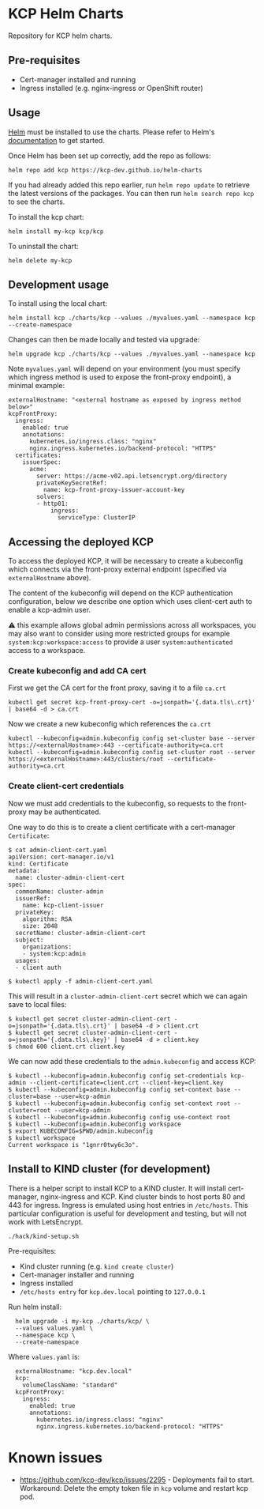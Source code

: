 # KCP Helm Charts

Repository for KCP helm charts.

## Pre-requisites

- Cert-manager installed and running
- Ingress installed (e.g. nginx-ingress or OpenShift router)

## Usage

[Helm](https://helm.sh) must be installed to use the charts.  Please refer to
Helm's [documentation](https://helm.sh/docs) to get started.

Once Helm has been set up correctly, add the repo as follows:

    helm repo add kcp https://kcp-dev.github.io/helm-charts

If you had already added this repo earlier, run `helm repo update` to retrieve
the latest versions of the packages.  You can then run `helm search repo
kcp` to see the charts.

To install the kcp chart:

    helm install my-kcp kcp/kcp

To uninstall the chart:

    helm delete my-kcp

## Development usage

To install using the local chart:

    helm install kcp ./charts/kcp --values ./myvalues.yaml --namespace kcp --create-namespace

Changes can then be made locally and tested via upgrade:

    helm upgrade kcp ./charts/kcp --values ./myvalues.yaml --namespace kcp

Note `myvalues.yaml` will depend on your environment (you must specify which ingress method
is used to expose the front-proxy endpoint), a minimal example:

    externalHostname: "<external hostname as exposed by ingress method below>"
    kcpFrontProxy:
      ingress:
        enabled: true
        annotations:
          kubernetes.io/ingress.class: "nginx"
          nginx.ingress.kubernetes.io/backend-protocol: "HTTPS"
      certificates:
        issuerSpec:
          acme:
            server: https://acme-v02.api.letsencrypt.org/directory
            privateKeySecretRef:
              name: kcp-front-proxy-issuer-account-key
            solvers:
            - http01:
                ingress:
                  serviceType: ClusterIP

## Accessing the deployed KCP

To access the deployed KCP, it will be necessary to create a kubeconfig which connects via the
front-proxy external endpoint (specified via `externalHostname` above).

The content of the kubeconfig will depend on the KCP authentication configuration, below we describe
one option which uses client-cert auth to enable a kcp-admin user.

:warning: this example allows global admin permissions across all workspaces, you may also want to
consider using more restricted groups for example `system:kcp:workspace:access` to provide a
user `system:authenticated` access to a workspace.

### Create kubeconfig and add CA cert

First we get the CA cert for the front proxy, saving it to a file `ca.crt`

    kubectl get secret kcp-front-proxy-cert -o=jsonpath='{.data.tls\.crt}' | base64 -d > ca.crt

Now we create a new kubeconfig which references the `ca.crt`

    kubectl --kubeconfig=admin.kubeconfig config set-cluster base --server https://<externalHostname>:443 --certificate-authority=ca.crt
    kubectl --kubeconfig=admin.kubeconfig config set-cluster root --server https://<externalHostname>:443/clusters/root --certificate-authority=ca.crt

### Create client-cert credentials

Now we must add credentials to the kubeconfig, so requests to the front-proxy may be authenticated.

One way to do this is to create a client certificate with a cert-manager `Certificate`:

    $ cat admin-client-cert.yaml
    apiVersion: cert-manager.io/v1
    kind: Certificate
    metadata:
      name: cluster-admin-client-cert
    spec:
      commonName: cluster-admin
      issuerRef:
        name: kcp-client-issuer
      privateKey:
        algorithm: RSA
        size: 2048
      secretName: cluster-admin-client-cert
      subject:
        organizations:
        - system:kcp:admin
      usages:
      - client auth

    $ kubectl apply -f admin-client-cert.yaml

This will result in a `cluster-admin-client-cert` secret which we can again save to local files:

    $ kubectl get secret cluster-admin-client-cert -o=jsonpath='{.data.tls\.crt}' | base64 -d > client.crt
    $ kubectl get secret cluster-admin-client-cert -o=jsonpath='{.data.tls\.key}' | base64 -d > client.key
    $ chmod 600 client.crt client.key

We can now add these credentials to the `admin.kubeconfig` and access KCP:

    $ kubectl --kubeconfig=admin.kubeconfig config set-credentials kcp-admin --client-certificate=client.crt --client-key=client.key
    $ kubectl --kubeconfig=admin.kubeconfig config set-context base --cluster=base --user=kcp-admin
    $ kubectl --kubeconfig=admin.kubeconfig config set-context root --cluster=root --user=kcp-admin
    $ kubectl --kubeconfig=admin.kubeconfig config use-context root
    $ kubectl --kubeconfig=admin.kubeconfig workspace
    $ export KUBECONFIG=$PWD/admin.kubeconfig
    $ kubectl workspace
    Current workspace is "1gnrr0twy6c3o".

## Install to KIND cluster (for development)

There is a helper script to install KCP to a KIND cluster. It will install cert-manager, nginx-ingress and KCP.
Kind cluster binds to host ports 80 and 443 for ingress. Ingress is emulated using host entries in `/etc/hosts`.
This particular configuration is useful for development and testing, but will not work with LetsEncrypt.

    ./hack/kind-setup.sh


Pre-requisites:
* Kind cluster running (e.g. `kind create cluster`)
* Cert-manager installer and running
* Ingress installed
* `/etc/hosts entry` for `kcp.dev.local` pointing to `127.0.0.1`

Run helm install:

      helm upgrade -i my-kcp ./charts/kcp/ \
      --values values.yaml \
      --namespace kcp \
      --create-namespace

Where `values.yaml` is:

      externalHostname: "kcp.dev.local"
      kcp:
        volumeClassName: "standard"
      kcpFrontProxy:
        ingress:
          enabled: true
          annotations:
            kubernetes.io/ingress.class: "nginx"
            nginx.ingress.kubernetes.io/backend-protocol: "HTTPS"

# Known issues

* https://github.com/kcp-dev/kcp/issues/2295 - Deployments fail to start.
Workaround: Delete the empty token file in `kcp` volume and restart kcp pod.
